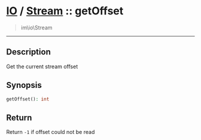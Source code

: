 # [IO](IO.md) / [Stream](IO-Stream.md) :: getOffset
 > im\io\Stream
____

## Description
Get the current stream offset

## Synopsis
```php
getOffset(): int
```

## Return
Return `-1` if offset could not be read
